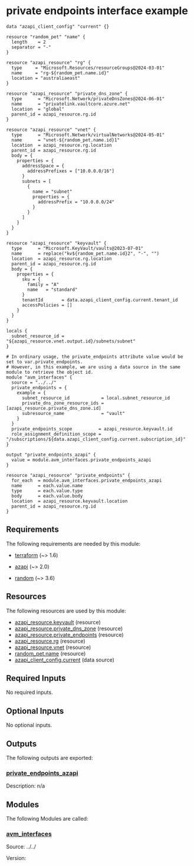 <!-- BEGIN_TF_DOCS -->
# private endpoints interface example

```hcl
data "azapi_client_config" "current" {}

resource "random_pet" "name" {
  length    = 2
  separator = "-"
}

resource "azapi_resource" "rg" {
  type     = "Microsoft.Resources/resourceGroups@2024-03-01"
  name     = "rg-${random_pet.name.id}"
  location = "australiaeast"
}

resource "azapi_resource" "private_dns_zone" {
  type      = "Microsoft.Network/privateDnsZones@2024-06-01"
  name      = "privatelink.vaultcore.azure.net"
  location  = "global"
  parent_id = azapi_resource.rg.id
}

resource "azapi_resource" "vnet" {
  type      = "Microsoft.Network/virtualNetworks@2024-05-01"
  name      = "vnet-${random_pet.name.id}1"
  location  = azapi_resource.rg.location
  parent_id = azapi_resource.rg.id
  body = {
    properties = {
      addressSpace = {
        addressPrefixes = ["10.0.0.0/16"]
      }
      subnets = [
        {
          name = "subnet"
          properties = {
            addressPrefix = "10.0.0.0/24"
          }
        }
      ]
    }
  }
}

resource "azapi_resource" "keyvault" {
  type      = "Microsoft.KeyVault/vaults@2023-07-01"
  name      = replace("kv${random_pet.name.id}2", "-", "")
  location  = azapi_resource.rg.location
  parent_id = azapi_resource.rg.id
  body = {
    properties = {
      sku = {
        family = "A"
        name   = "standard"
      }
      tenantId       = data.azapi_client_config.current.tenant_id
      accessPolicies = []
    }
  }
}

locals {
  subnet_resource_id = "${azapi_resource.vnet.output.id}/subnets/subnet"
}

# In ordinary usage, the private_endpoints attribute value would be set to var.private_endpoints.
# However, in this example, we are using a data source in the same module to retrieve the object id.
module "avm_interfaces" {
  source = "../../"
  private_endpoints = {
    example = {
      subnet_resource_id            = local.subnet_resource_id
      private_dns_zone_resource_ids = [azapi_resource.private_dns_zone.id]
      subresource_name              = "vault"
    }
  }
  private_endpoints_scope          = azapi_resource.keyvault.id
  role_assignment_definition_scope = "/subscriptions/${data.azapi_client_config.current.subscription_id}"
}

output "private_endpoints_azapi" {
  value = module.avm_interfaces.private_endpoints_azapi
}

resource "azapi_resource" "private_endpoints" {
  for_each  = module.avm_interfaces.private_endpoints_azapi
  name      = each.value.name
  type      = each.value.type
  body      = each.value.body
  location  = azapi_resource.keyvault.location
  parent_id = azapi_resource.rg.id
}
```

<!-- markdownlint-disable MD033 -->
## Requirements

The following requirements are needed by this module:

- <a name="requirement_terraform"></a> [terraform](#requirement\_terraform) (~> 1.6)

- <a name="requirement_azapi"></a> [azapi](#requirement\_azapi) (~> 2.0)

- <a name="requirement_random"></a> [random](#requirement\_random) (~> 3.6)

## Resources

The following resources are used by this module:

- [azapi_resource.keyvault](https://registry.terraform.io/providers/azure/azapi/latest/docs/resources/resource) (resource)
- [azapi_resource.private_dns_zone](https://registry.terraform.io/providers/azure/azapi/latest/docs/resources/resource) (resource)
- [azapi_resource.private_endpoints](https://registry.terraform.io/providers/azure/azapi/latest/docs/resources/resource) (resource)
- [azapi_resource.rg](https://registry.terraform.io/providers/azure/azapi/latest/docs/resources/resource) (resource)
- [azapi_resource.vnet](https://registry.terraform.io/providers/azure/azapi/latest/docs/resources/resource) (resource)
- [random_pet.name](https://registry.terraform.io/providers/hashicorp/random/latest/docs/resources/pet) (resource)
- [azapi_client_config.current](https://registry.terraform.io/providers/azure/azapi/latest/docs/data-sources/client_config) (data source)

<!-- markdownlint-disable MD013 -->
## Required Inputs

No required inputs.

## Optional Inputs

No optional inputs.

## Outputs

The following outputs are exported:

### <a name="output_private_endpoints_azapi"></a> [private\_endpoints\_azapi](#output\_private\_endpoints\_azapi)

Description: n/a

## Modules

The following Modules are called:

### <a name="module_avm_interfaces"></a> [avm\_interfaces](#module\_avm\_interfaces)

Source: ../../

Version:

<!-- END_TF_DOCS -->